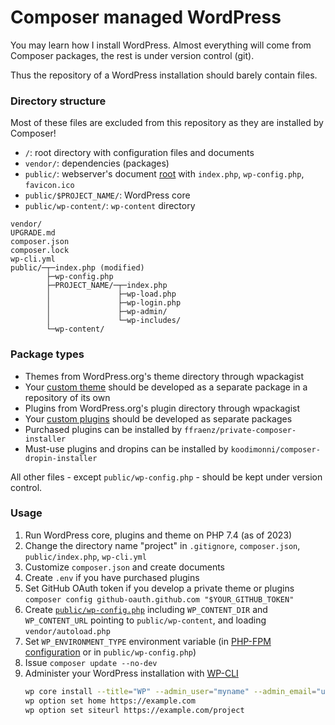 # Composer managed WordPress

You may learn how I install WordPress.
Almost everything will come from Composer packages, the rest is under version control (git).

Thus the repository of a WordPress installation should barely contain files.

### Directory structure

Most of these files are excluded from this repository as they are installed by Composer!

- `/`: root directory with configuration files and documents
- `vendor/`: dependencies (packages)
- `public/`: webserver's document [root](https://github.com/szepeviktor/RootFiles) with `index.php`, `wp-config.php`, `favicon.ico`
- `public/$PROJECT_NAME/`: WordPress core
- `public/wp-content/`: `wp-content` directory

```
vendor/
UPGRADE.md
composer.json
composer.lock
wp-cli.yml
public/─┬─index.php (modified)
        ├─wp-config.php
        ├─PROJECT_NAME/─┬─index.php
        │               ├─wp-load.php
        │               ├─wp-login.php
        │               ├─wp-admin/
        │               └─wp-includes/
        └─wp-content/
```

### Package types

- Themes from WordPress.org's theme directory through wpackagist
- Your [custom theme](https://github.com/timber/starter-theme/tree/2.x) should be developed as a separate package in a repository of its own
- Plugins from WordPress.org's plugin directory through wpackagist
- Your [custom plugins](https://github.com/szepeviktor/small-project) should be developed as separate packages
- Purchased plugins can be installed by `ffraenz/private-composer-installer`
- Must-use plugins and dropins can be installed by `koodimonni/composer-dropin-installer`

All other files - except `public/wp-config.php` - should be kept under version control.

### Usage

1. Run WordPress core, plugins and theme on PHP 7.4 (as of 2023)
1. Change the directory name "project" in `.gitignore`, `composer.json`, `public/index.php`, `wp-cli.yml`
1. Customize `composer.json` and create documents
1. Create `.env` if you have purchased plugins
1. Set GitHub OAuth token if you develop a private theme or plugins
   `composer config github-oauth.github.com "$YOUR_GITHUB_TOKEN"`
1. Create [`public/wp-config.php`](https://github.com/szepeviktor/wordpress-website-lifecycle/blob/master/wp-config/wp-config.php)
   including  `WP_CONTENT_DIR` and `WP_CONTENT_URL` pointing to `public/wp-content`, and loading `vendor/autoload.php`
1. Set `WP_ENVIRONMENT_TYPE` environment variable
   (in [PHP-FPM configuration](https://github.com/szepeviktor/debian-server-tools/blob/master/webserver/phpfpm-pools/Skeleton-pool.conf) or in `public/wp-config.php`)
1. Issue `composer update --no-dev`
1. Administer your WordPress installation with [WP-CLI](https://make.wordpress.org/cli/handbook/guides/installing/)
   ```bash
   wp core install --title="WP" --admin_user="myname" --admin_email="user@example.com" --admin_password="12345"
   wp option set home https://example.com
   wp option set siteurl https://example.com/project
   ```
